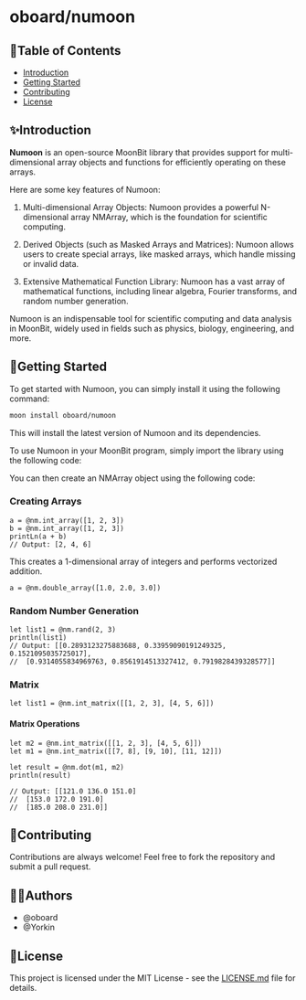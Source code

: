 # oboard/numoon

## 📖Table of Contents

- [Introduction](#-introduction)
- [Getting Started](#-getting-started)
- [Contributing](#-contributing)
- [License](#-license)

## ✨Introduction

**Numoon** is an open-source MoonBit library that provides support for multi-dimensional array objects and functions for efficiently operating on these arrays.

<!-- The core of Numoon is its N-dimensional array object NMArray, which is very similar to basic MoonBit lists but can store any data type and perform vectorized mathematical operations. This makes Numoon highly suitable for numerical computations. -->

Here are some key features of Numoon:

1. Multi-dimensional Array Objects: Numoon provides a powerful N-dimensional array NMArray, which is the foundation for scientific computing.

2. Derived Objects (such as Masked Arrays and Matrices): Numoon allows users to create special arrays, like masked arrays, which handle missing or invalid data.

3. Extensive Mathematical Function Library: Numoon has a vast array of mathematical functions, including linear algebra, Fourier transforms, and random number generation.
<!-- 
4. Vectorized Operations: Numoon's array operations are vectorized, meaning you can perform operations on arrays without explicit loops.

5. Support for Various Data Types: Numoon supports a wide range of data types, including integers, floating-point numbers, complex numbers, and more.

6. Operation Broadcasting: Numoon offers a powerful mechanism that allows arithmetic operations between arrays of different sizes.

7. Memory Efficiency: Numoon arrays store data more efficiently than native MoonBit data structures.

8. Tool Integration: Numoon is the foundation for many other scientific computing libraries, such as SciMoon, Moondas, and MoonPlotlib. -->

Numoon is an indispensable tool for scientific computing and data analysis in MoonBit, widely used in fields such as physics, biology, engineering, and more.

## 🚀Getting Started

To get started with Numoon, you can simply install it using the following command:

```bash
moon install oboard/numoon
```

This will install the latest version of Numoon and its dependencies.

To use Numoon in your MoonBit program, simply import the library using the following code:

You can then create an NMArray object using the following code:


### Creating Arrays

```moonbit
a = @nm.int_array([1, 2, 3])
b = @nm.int_array([1, 2, 3])
printLn(a + b) 
// Output: [2, 4, 6]
```

This creates a 1-dimensional array of integers and performs vectorized addition.

```moonbit
a = @nm.double_array([1.0, 2.0, 3.0])
```

### Random Number Generation

```moonbit
let list1 = @nm.rand(2, 3)
println(list1)
// Output: [[0.2893123275883688, 0.33959090191249325, 0.1521095035725017],
//  [0.9314055834969763, 0.8561914513327412, 0.7919828439328577]]
```

### Matrix

```moonbit
let list1 = @nm.int_matrix([[1, 2, 3], [4, 5, 6]])
```

#### Matrix Operations
```moonbit
let m2 = @nm.int_matrix([[1, 2, 3], [4, 5, 6]])
let m1 = @nm.int_matrix([[7, 8], [9, 10], [11, 12]])

let result = @nm.dot(m1, m2)
println(result)

// Output: [[121.0 136.0 151.0]
//  [153.0 172.0 191.0]
//  [185.0 208.0 231.0]]
```
## 🤝Contributing

Contributions are always welcome! Feel free to fork the repository and submit a pull request.

## 👨‍💻Authors
- @oboard
- @Yorkin

## 📝License

This project is licensed under the MIT License - see the [LICENSE.md](LICENSE.md) file for details.
